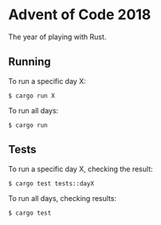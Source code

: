 # Advent of Code 2018
The year of playing with Rust.

## Running
To run a specific day X:

  `$ cargo run X`

To run all days:

  `$ cargo run`

## Tests
To run a specific day X, checking the result:

  `$ cargo test tests::dayX`

To run all days, checking results:

  `$ cargo test`
